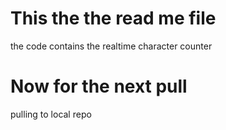 # This the the read me file
the code contains the realtime character counter
# Now for the next pull
pulling to local repo
